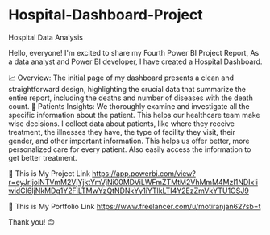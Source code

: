 # Hospital-Dashboard-Project
Hospital Data Analysis

Hello, everyone!
I'm excited to share my Fourth Power BI Project Report, As a data analyst and Power BI developer, I have created a Hospital Dashboard.

📈 Overview: The initial page of my dashboard presents a clean and straightforward design, highlighting the crucial data that summarize the entire report, including the deaths and number of diseases with the death count.
👥 Patients Insights: We thoroughly examine and investigate all the specific information about the patient. This helps our healthcare team make wise decisions. I collect data about patients, like where they receive treatment, the illnesses they have, the type of facility they visit, their gender, and other important information. This helps us offer better, more personalized care for every patient. Also easily access the information to get better treatment.

🔗 This is My Project Link
https://app.powerbi.com/view?r=eyJrIjoiNTVmM2VjYjktYmVjNi00MDViLWFmZTMtM2VhMmM4MzI1NDIxIiwidCI6IjNkMDg1Y2FiLTMwYzQtNDNkYy1iYTlkLTI4Y2EzZmVkYTU1OSJ9

🔗 This is My Portfolio Link
https://www.freelancer.com/u/motiranjan62?sb=t 

Thank you! 😊

